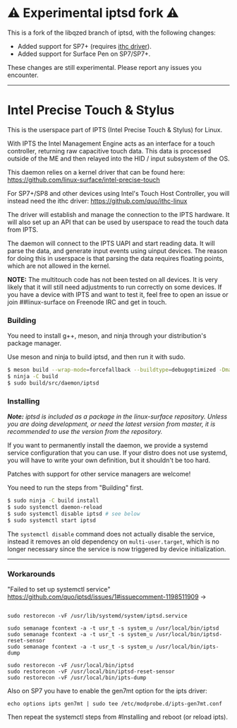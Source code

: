 # :warning: Experimental iptsd fork :warning:

This is a fork of the libqzed branch of iptsd, with the following changes:
- Added support for SP7+ (requires [ithc driver](https://github.com/quo/ithc-linux)).
- Added support for Surface Pen on SP7/SP7+.

These changes are still experimental. Please report any issues you encounter.

---

# Intel Precise Touch & Stylus

This is the userspace part of IPTS (Intel Precise Touch & Stylus) for Linux.

With IPTS the Intel Management Engine acts as an interface for a touch
controller, returning raw capacitive touch data. This data is processed
outside of the ME and then relayed into the HID / input subsystem of the OS.

This daemon relies on a kernel driver that can be found here:
https://github.com/linux-surface/intel-precise-touch

For SP7+/SP8 and other devices using Intel's Touch Host Controller, you will
instead need the ithc driver:
https://github.com/quo/ithc-linux

The driver will establish and manage the connection to the IPTS hardware. It
will also set up an API that can be used by userspace to read the touch data
from IPTS.

The daemon will connect to the IPTS UAPI and start reading data. It will
parse the data, and generate input events using uinput devices. The reason for
doing this in userspace is that parsing the data requires floating points,
which are not allowed in the kernel.

**NOTE:** The multitouch code has not been tested on all devices. It is
very likely that it will still need adjustments to run correctly on some
devices. If you have a device with IPTS and want to test it, feel free to
open an issue or join ##linux-surface on Freenode IRC and get in touch.

### Building
You need to install g++, meson, and ninja through your distribution's
package manager.

Use meson and ninja to build iptsd, and then run it with sudo.

``` bash
$ meson build --wrap-mode=forcefallback --buildtype=debugoptimized -Dmarch=native
$ ninja -C build
$ sudo build/src/daemon/iptsd
```

### Installing
***Note:** iptsd is included as a package in the linux-surface repository.
Unless you are doing development, or need the latest version from master, it is
recommended to use the version from the repository.*

If you want to permanently install the daemon, we provide a systemd service
configuration that you can use. If your distro does not use systemd, you will
have to write your own definition, but it shouldn't be too hard.

Patches with support for other service managers are welcome!

You need to run the steps from "Building" first.

```bash
$ sudo ninja -C build install
$ sudo systemctl daemon-reload
$ sudo systemctl disable iptsd # see below
$ sudo systemctl start iptsd
```

The `systemctl disable` command does not actually disable the service, instead
it removes an old dependency on `multi-user.target`, which is no longer
necessary since the service is now triggered by device initialization.

---

### Workarounds
"Failed to set up systemctl service"
https://github.com/quo/iptsd/issues/1#issuecomment-1198511909 ->

```sudo semanage fcontext -a -t systemd_unit_file_t -s system_u /usr/lib/systemd/system/iptsd.service

sudo restorecon -vF /usr/lib/systemd/system/iptsd.service

sudo semanage fcontext -a -t usr_t -s system_u /usr/local/bin/iptsd
sudo semanage fcontext -a -t usr_t -s system_u /usr/local/bin/iptsd-reset-sensor
sudo semanage fcontext -a -t usr_t -s system_u /usr/local/bin/ipts-dump

sudo restorecon -vF /usr/local/bin/iptsd
sudo restorecon -vF /usr/local/bin/iptsd-reset-sensor
sudo restorecon -vF /usr/local/bin/ipts-dump
```

Also on SP7 you have to enable the gen7mt option for the ipts driver:

```echo options ipts gen7mt | sudo tee /etc/modprobe.d/ipts-gen7mt.conf```

Then repeat the systemctl steps from #Installing and reboot (or reload ipts).
